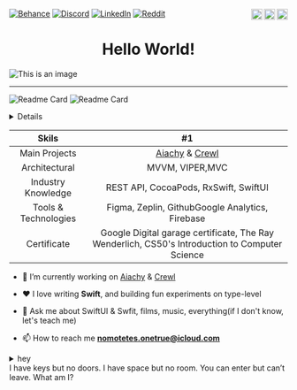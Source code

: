 [![Behance](https://img.shields.io/badge/Behance-1769ff?logo=behance&logoColor=white)](https://behance.net/NomoteteS) [![Discord](https://img.shields.io/badge/Discord-%237289DA.svg?logo=discord&logoColor=white)](htttps://discord.gg/#8826) [![LinkedIn](https://img.shields.io/badge/LinkedIn-%230077B5.svg?logo=linkedin&logoColor=white)](https://linkedin.com/in/mert-t-3744971bb) [![Reddit](https://img.shields.io/badge/Reddit-%23FF4500.svg?logo=Reddit&logoColor=white)](https://reddit.com/user/NomoteteS)  <img align="right" height ="20" alt="Swift" src="https://cdn4.iconfinder.com/data/icons/social-media-logos-6/512/23-swift-512.png"> <img align="right" height="20" alt="Python" src="https://upload.wikimedia.org/wikipedia/commons/thumb/0/0a/Python.svg/800px-Python.svg.png"> <img align="right" height="20" alt="Figma" src="https://cdn.freebiesupply.com/logos/large/2x/figma-1-logo-png-transparent.png">

<h1 align="center">Hello World!</h1>

![This is an image](https://i.hizliresim.com/tui37z5.png)
***


![Readme Card](https://github-readme-stats.vercel.app/api/pin/?username=NomoteteS&repo=CryptoPath&theme=nightowl)     ![Readme Card](https://github-readme-stats.vercel.app/api/pin/?username=NomoteteS&repo=Aiachy&theme=nightowl)

<details>
    
![](https://github-readme-stats.vercel.app/api?username=NomoteteS&theme=nightowl&hide_border=false&include_all_commits=true&count_private=true&show_icons=true)
    
    
![](https://github-readme-streak-stats.herokuapp.com/?user=NomoteteS&theme=nightowl&hide_border=false&show_icons=true)
</details>

| Skils | #1 |
| :---:   | :---: |
| Main Projects | [Aiachy](https://github.com/NomoteteS/Aiachy) & [Crewl](https://github.com/CrewlApp/crewl-ios)   |
| Architectural |MVVM, VIPER,MVC|
| Industry Knowledge | REST API, CocoaPods, RxSwift, SwiftUI |
| Tools & Technologies | Figma, Zeplin, GithubGoogle Analytics, Firebase |
| Certificate | Google Digital garage certificate, The Ray Wenderlich, CS50's Introduction to Computer Science  |


- 📱 I’m currently working on [Aiachy](https://github.com/NomoteteS/Aiachy) & [Crewl](https://github.com/CrewlApp/crewl-ios)

- ❤️ I love writing **Swift**, and building fun experiments on type-level

- 💬 Ask me about SwiftUI & Swfit, films, music, everything(if I don't know, let's teach me)

- 📫 How to reach me **nomotetes.onetrue@icloud.com**
  
<details>  
    <summary> hey </summary>
    
![](https://github-readme-stats.vercel.app/api?username=NomoteteS&theme=nightowl&hide_border=false&include_all_commits=true&count_private=true&show_icons=true)
    
    
![](https://github-readme-streak-stats.herokuapp.com/?user=NomoteteS&theme=nightowl&hide_border=false&show_icons=true)
</details>

 <summary>I have keys but no doors. I have space but no room. You can enter but can’t leave. What am I?</summary>

